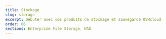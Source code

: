 ```yaml
---
title: Stockage
slug: storage
excerpt: Débuter avec vos produits de stockage et sauvegarde OVHcloud
order: 06
sections: Enterprise File Storage, NAS
---
```

